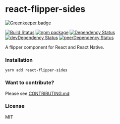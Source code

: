 # react-flipper-sides

[![Greenkeeper badge](https://badges.greenkeeper.io/opensource-cards/react-flipper-sides.svg)](https://greenkeeper.io/)

[![Build Status](https://travis-ci.org/opensource-cards/react-flipper-sides.svg?branch=master)](https://travis-ci.org/opensource-cards/react-flipper-sides)
[![npm package](https://badge.fury.io/js/react-flipper-sides.svg)](https://www.npmjs.org/package/react-flipper-sides)
[![Dependency Status](https://david-dm.org/opensource-cards/react-flipper-sides.svg)](https://david-dm.org/opensource-cards/react-flipper-sides)
[![devDependency Status](https://david-dm.org/opensource-cards/react-flipper-sides/dev-status.svg)](https://david-dm.org/opensource-cards/react-flipper-sides#info=devDependencies)
[![peerDependency Status](https://david-dm.org/opensource-cards/react-flipper-sides/peer-status.svg)](https://david-dm.org/opensource-cards/react-flipper-sides#info=peerDependencies)

A flipper component for React and React Native.

### Installation

```
yarn add react-flipper-sides
```

### Want to contribute?

Please see [CONTRIBUTING.md](CONTRIBUTING.md)

### License

MIT
